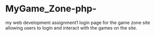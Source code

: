 MyGame_Zone-php-
================

my web development assignment1
login page for the game zone site allowing users to login and interact with the games on the site.
